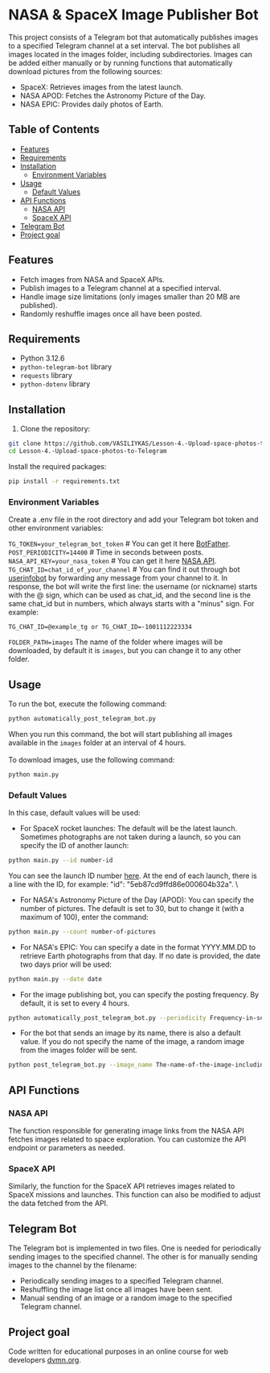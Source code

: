 # NASA & SpaceX Image Publisher Bot

This project consists of a Telegram bot that automatically publishes images to a specified Telegram channel at a set interval. The bot publishes all images located in the images folder, including subdirectories. Images can be added either manually or by running functions that automatically download pictures from the following sources:

* SpaceX: Retrieves images from the latest launch.
* NASA APOD: Fetches the Astronomy Picture of the Day.
* NASA EPIC: Provides daily photos of Earth.

## Table of Contents

- [Features](#features)
- [Requirements](#requirements)
- [Installation](#installation)
  - [Environment Variables](#Environment-Variables)
- [Usage](#usage)
  - [Default Values](#Default-Values)
- [API Functions](#api-functions)
  - [NASA API](#nasa-api)
  - [SpaceX API](#spacex-api)
- [Telegram Bot](#telegram-bot)
- [Project goal](#project-goal)

## Features

- Fetch images from NASA and SpaceX APIs.
- Publish images to a Telegram channel at a specified interval.
- Handle image size limitations (only images smaller than 20 MB are published).
- Randomly reshuffle images once all have been posted.

## Requirements

- Python 3.12.6
- `python-telegram-bot` library
- `requests` library
- `python-dotenv` library


## Installation

1. Clone the repository:

```bash
git clone https://github.com/VASILIYKAS/Lesson-4.-Upload-space-photos-to-Telegram.git
cd Lesson-4.-Upload-space-photos-to-Telegram
```
Install the required packages:

```bash
pip install -r requirements.txt
```
### Environment Variables
Create a .env file in the root directory and add your Telegram bot token and other environment variables:

`TG_TOKEN=your_telegram_bot_token` # You can get it here [BotFather](https://telegram.me/BotFather).\
`POST_PERIODICITY=14400`  # Time in seconds between posts.\
`NASA_API_KEY=your_nasa_token` # You can get it here [NASA API](https://api.nasa.gov/).\
`TG_CHAT_ID=сhat_id_of_your_channel` # You can find it out through bot [userinfobot](https://telegram.me/userinfobot) by forwarding any message from your channel to it. In response, the bot will write the first line: the username (or nickname) starts with the @ sign, which can be used as chat_id, and the second line is the same chat_id but in numbers, which always starts with a "minus" sign. For example:
```
TG_CHAT_ID=@example_tg or TG_CHAT_ID=-1001112223334
```
`FOLDER_PATH=images` The name of the folder where images will be downloaded, by default it is `images`, but you can change it to any other folder.
## Usage
To run the bot, execute the following command:
```bash
python automatically_post_telegram_bot.py
```
When you run this command, the bot will start publishing all images available in the `images` folder at an interval of 4 hours.\
\
To download images, use the following command:
```bash
python main.py
```
### Default Values
In this case, default values will be used:

- For SpaceX rocket launches: The default will be the latest launch. Sometimes photographs are not taken during a launch, so you can specify the ID of another launch:
```bash
python main.py --id number-id
```
You can see the launch ID number [here](https://api.spacexdata.com/v5/launches). At the end of each launch, there is a line with the ID, for example: "id": "5eb87cd9ffd86e000604b32a".
\
- For NASA's Astronomy Picture of the Day (APOD): You can specify the number of pictures. The default is set to 30, but to change it (with a maximum of 100), enter the command:
```bash
python main.py --count number-of-pictures
```
- For NASA's EPIC: You can specify a date in the format YYYY.MM.DD to retrieve Earth photographs from that day. If no date is provided, the date two days prior will be used:
```bash
python main.py --date date
```
- For the image publishing bot, you can specify the posting frequency. By default, it is set to every 4 hours.
```bash
python automatically_post_telegram_bot.py --periodicity Frequency-in-seconds
```
- For the bot that sends an image by its name, there is also a default value. If you do not specify the name of the image, a random image from the images folder will be sent.
```bash
python post_telegram_bot.py --image_name The-name-of-the-image-including-its-extension
```
## API Functions
### NASA API
The function responsible for generating image links from the NASA API fetches images related to space exploration. You can customize the API endpoint or parameters as needed.

### SpaceX API
Similarly, the function for the SpaceX API retrieves images related to SpaceX missions and launches. This function can also be modified to adjust the data fetched from the API.

## Telegram Bot
The Telegram bot is implemented in two files. One is needed for periodically sending images to the specified channel. The other is for manually sending images to the channel by the filename:

- Periodically sending images to a specified Telegram channel.
- Reshuffling the image list once all images have been sent.
- Manual sending of an image or a random image to the specified Telegram channel.

## Project goal
Code written for educational purposes in an online course for web developers [dvmn.org](https://dvmn.org/).


